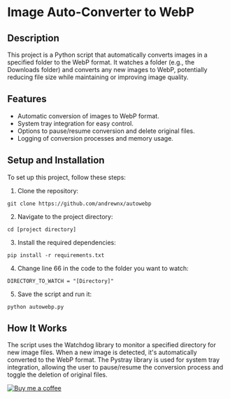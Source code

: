 # Image Auto-Converter to WebP

## Description

This project is a Python script that automatically converts images in a specified folder to the WebP format. It watches a folder (e.g., the Downloads folder) and converts any new images to WebP, potentially reducing file size while maintaining or improving image quality.

## Features

- Automatic conversion of images to WebP format.
- System tray integration for easy control.
- Options to pause/resume conversion and delete original files.
- Logging of conversion processes and memory usage.

## Setup and Installation

To set up this project, follow these steps:

1. Clone the repository:

`git clone https://github.com/andrewnx/autowebp`

2. Navigate to the project directory:

`cd [project directory]`

3. Install the required dependencies:

`pip install -r requirements.txt`

4. Change line 66 in the code to the folder you want to watch:

`DIRECTORY_TO_WATCH = "[Directory]"`

5. Save the script and run it:

`python autowebp.py`

## How It Works

The script uses the Watchdog library to monitor a specified directory for new image files. When a new image is detected, it's automatically converted to the WebP format. The Pystray library is used for system tray integration, allowing the user to pause/resume the conversion process and toggle the deletion of original files.

[![Buy me a coffee](https://i.ibb.co/SdfqCPW/buymeacoffee2.webp)](https://www.buymeacoffee.com/andrewnx)

